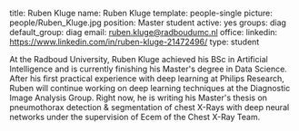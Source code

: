 title: Ruben Kluge
name: Ruben Kluge
template: people-single
picture: people/Ruben_Kluge.jpg
position: Master student
active: yes
groups: diag
default_group: diag
email: ruben.kluge@radboudumc.nl
office: 
linkedin: https://www.linkedin.com/in/ruben-kluge-21472496/
type: student

At the Radboud University, Ruben Kluge achieved his BSc in Artificial Intelligence and is currently finishing his Master's degree in Data Science. After his first practical experience with deep learning at Philips Research, Ruben will continue working on deep learning techniques at the Diagnostic Image Analysis Group. Right now, he is writing his Master's thesis on pneumothorax detection & segmentation of chest X-Rays with deep neural networks under the supervision of Ecem of the Chest X-Ray Team.